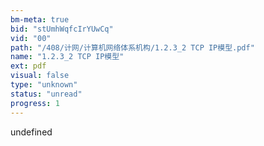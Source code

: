 ```yaml
---
bm-meta: true
bid: "stUmhWqfcIrYUwCq"
vid: "00"
path: "/408/计网/计算机网络体系机构/1.2.3_2 TCP IP模型.pdf"
name: "1.2.3_2 TCP IP模型"
ext: pdf
visual: false
type: "unknown"
status: "unread"
progress: 1
---
```

undefined